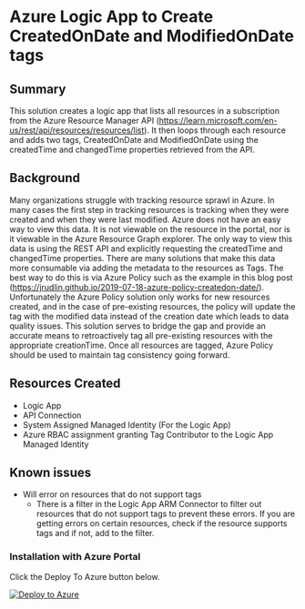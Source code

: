 # Azure Logic App to Create CreatedOnDate and ModifiedOnDate tags
## Summary
This solution creates a logic app that lists all resources in a subscription from the Azure Resource Manager API (https://learn.microsoft.com/en-us/rest/api/resources/resources/list).  It then loops through each resource and adds two tags, CreatedOnDate and ModifiedOnDate using the createdTime and changedTime properties retrieved from the API. 

## Background
Many organizations struggle with tracking resource sprawl in Azure.  In many cases the first step in tracking resources is tracking when they were created and when they were last modified.  Azure does not have an easy way to view this data.  It is not viewable on the resource in the portal, nor is it viewable in the Azure Resource Graph explorer.  The only way to view this data is using the REST API and explicitly requesting the createdTime and changedTime properties.  There are many solutions that make this data more consumable via adding the metadata to the resources as Tags.  The best way to do this is via Azure Policy such as the example in this blog post (https://jrudlin.github.io/2019-07-18-azure-policy-createdon-date/).  Unfortunately the Azure Policy solution only works for new resources created, and in the case of pre-existing resources, the policy will update the tag with the modified data instead of the creation date which leads to data quality issues.  This solution serves to bridge the gap and provide an accurate means to retroactively tag all pre-existing resources with the appropriate creationTime.  Once all resources are tagged, Azure Policy should be used to maintain tag consistency going forward.

## Resources Created
* Logic App
* API Connection
* System Assigned Managed Identity (For the Logic App)
* Azure RBAC assignment granting Tag Contributor to the Logic App Managed Identity

## Known issues
* Will error on resources that do not support tags
    * There is a filter in the Logic App ARM Connector to filter out resources that do not support tags to prevent these errors.  If you are getting errors on certain resources, check if the resource supports tags and if not, add to the filter.

### Installation with Azure Portal

Click the Deploy To Azure button below.

[![Deploy to Azure](https://aka.ms/deploytoazurebutton)](https://portal.azure.com/#create/Microsoft.Template/uri/https:%3A%2F%2Fraw.githubusercontent.com%2cjasset%2LogicApp-AddCreatedOnDateTag%2main%2LogicApp-AddCreatedOnDateTag.json)